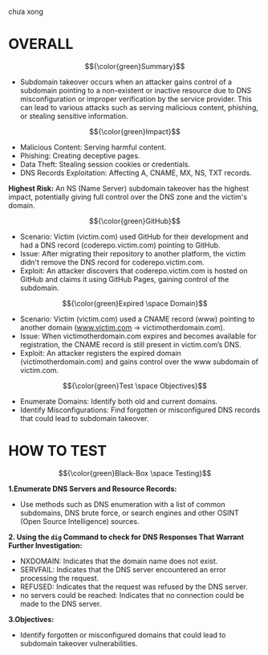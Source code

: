 
chưa xong

# OVERALL #

$${\color{green}Summary}$$

- Subdomain takeover occurs when an attacker gains control of a subdomain pointing to a non-existent or inactive resource due to DNS misconfiguration or improper verification by the service provider. This can lead to various attacks such as serving malicious content, phishing, or stealing sensitive information.

$${\color{green}Impact}$$

- Malicious Content: Serving harmful content.
- Phishing: Creating deceptive pages.
- Data Theft: Stealing session cookies or credentials.
- DNS Records Exploitation: Affecting A, CNAME, MX, NS, TXT records.

**Highest Risk:**
An NS (Name Server) subdomain takeover has the highest impact, potentially giving full control over the DNS zone and the victim's domain.

$${\color{green}GitHub}$$

- Scenario: Victim (victim.com) used GitHub for their development and had a DNS record (coderepo.victim.com) pointing to GitHub.
- Issue: After migrating their repository to another platform, the victim didn't remove the DNS record for coderepo.victim.com.
- Exploit: An attacker discovers that coderepo.victim.com is hosted on GitHub and claims it using GitHub Pages, gaining control of the subdomain.

$${\color{green}Expired \space Domain}$$

- Scenario: Victim (victim.com) used a CNAME record (www) pointing to another domain (www.victim.com → victimotherdomain.com).
- Issue: When victimotherdomain.com expires and becomes available for registration, the CNAME record is still present in victim.com’s DNS.
- Exploit: An attacker registers the expired domain (victimotherdomain.com) and gains control over the www subdomain of victim.com.

 
$${\color{green}Test \space Objectives}$$

- Enumerate Domains: Identify both old and current domains.
- Identify Misconfigurations: Find forgotten or misconfigured DNS records that could lead to subdomain takeover.

# HOW TO TEST #

$${\color{green}Black-Box \space Testing}$$

**1.Enumerate DNS Servers and Resource Records:**
- Use methods such as DNS enumeration with a list of common subdomains, DNS brute force, or search engines and other OSINT (Open Source Intelligence) sources.

**2. Using the `dig` Command to check for DNS Responses That Warrant Further Investigation:**

- NXDOMAIN: Indicates that the domain name does not exist.
- SERVFAIL: Indicates that the DNS server encountered an error processing the request.
- REFUSED: Indicates that the request was refused by the DNS server.
- no servers could be reached: Indicates that no connection could be made to the DNS server.

**3.Objectives:**
- Identify forgotten or misconfigured domains that could lead to subdomain takeover vulnerabilities.
